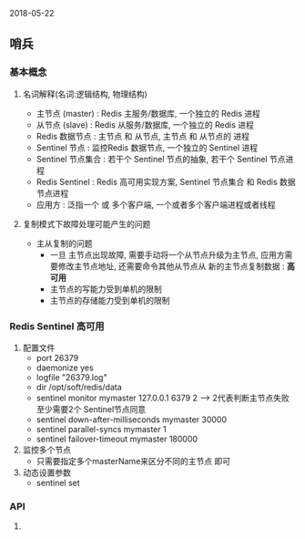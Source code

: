 2018-05-22

## 哨兵

### 基本概念
1. 名词解释(名词:逻辑结构, 物理结构)
    - 主节点 (master) : Redis 主服务/数据库, 一个独立的 Redis 进程
    - 从节点 (slave) : Redis 从服务/数据库, 一个独立的 Redis 进程
    - Redis 数据节点 : 主节点 和 从节点,  主节点 和 从节点的 进程
    - Sentinel 节点 : 监控Redis 数据节点, 一个独立的 Sentinel 进程
    - Sentinel 节点集合 : 若干个 Sentinel 节点的抽象, 若干个 Sentinel 节点进程
    - Redis Sentinel : Redis 高可用实现方案, Sentinel 节点集合 和 Redis 数据节点进程
    - 应用方 : 泛指一个 或 多个客户端, 一个或者多个客户端进程或者线程

2. 复制模式下故障处理可能产生的问题
    - 主从复制的问题
        - 一旦 主节点出现故障, 需要手动将一个从节点升级为主节点, 应用方需要修改主节点地址, 还需要命令其他从节点从 新的主节点复制数据 : **高可用**
        - 主节点的写能力受到单机的限制
        - 主节点的存储能力受到单机的限制

### Redis Sentinel 高可用
1. 配置文件
    - port 26379
    - daemonize yes
    - logfile "26379.log"
    - dir /opt/soft/redis/data
    - sentinel monitor mymaster 127.0.0.1 6379 2 --> 2代表判断主节点失败至少需要2个 Sentinel节点同意
    - sentinel down-after-milliseconds mymaster 30000
    - sentinel parallel-syncs mymaster 1
    - sentinel failover-timeout mymaster 180000
2. 监控多个节点
    - 只需要指定多个masterName来区分不同的主节点
      即可
3. 动态设置参数
    - sentinel set <param> <value>
    
    
### API
1. 

